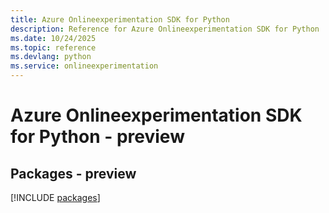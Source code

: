 ```yaml
---
title: Azure Onlineexperimentation SDK for Python
description: Reference for Azure Onlineexperimentation SDK for Python
ms.date: 10/24/2025
ms.topic: reference
ms.devlang: python
ms.service: onlineexperimentation
---
```

# Azure Onlineexperimentation SDK for Python - preview
## Packages - preview
[!INCLUDE [packages](onlineexperimentation-index.md)]